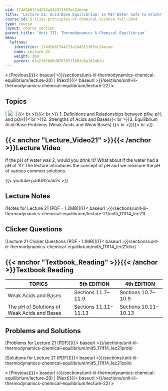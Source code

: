 ```yaml
---
uid: 1f4d2b01744213a244311f67ec24ecae
title: 'Lecture 21: Acid-Base Equilibrium: Is MIT Water Safe to Drink?'
course_id: 5-111sc-principles-of-chemical-science-fall-2014
type: course
layout: course_section
parent_title: 'Unit III: Thermodynamics & Chemical Equilibrium'
menu:
  leftnav:
    identifier: 1f4d2b01744213a244311f67ec24ecae
    name: Lecture 21
    weight: 260
    parent: d1e2f8f6d6d078397f7b8fc6a1024b2a
---
```


« [Previous]({{< baseurl >}}/sections/unit-iii-thermodynamics-chemical-equilibrium/lecture-20) | [Next]({{< baseurl >}}/sections/unit-iii-thermodynamics-chemical-equilibrium/lecture-22) »

Topics
------

| ![](https://open-learning-course-data-production.s3.amazonaws.com/5-111sc-principles-of-chemical-science-fall-2014/47b1c287f5b54b79376b22a21355a706_Lecture_21.jpg)  |  {{< br >}}{{< br >}} 1.  Definitions and Relationships between pKw, pH, and pOH{{< br >}}2.  Strengths of Acids and Bases{{< br >}}3.  Equilibrium Acid-Base Problems (Weak Acids and Weak Bases) {{< br >}}{{< br >}}  

{{< anchor "Lecture_Video21" >}}{{< /anchor >}}Lecture Video
------------------------------------------------------------

If the pH of water was 2, would you drink it? What about if the water had a pH of 11? The lecture introduces the concept of pH and we measure the pH of various common solutions.

{{< youtube pJdUR2uak2s >}}

Lecture Notes
-------------

[Notes for Lecture 21 (PDF - 1.2MB)]({{< baseurl >}}/sections/unit-iii-thermodynamics-chemical-equilibrium/lecture-21/mit5_111f14_lec21)

Clicker Questions
-----------------

[Lecture 21 Clicker Questions (PDF - 1.1MB)]({{< baseurl >}}/sections/unit-iii-thermodynamics-chemical-equilibrium/mit5_111f14_lec21clkr)

{{< anchor "Textbook_Reading" >}}{{< /anchor >}}Textbook Reading
----------------------------------------------------------------

| TOPICS | 5th EDITION | 4th EDITION |
| --- | --- | --- |
| Weak Acids and Bases | Sections 11.7–11.9 | Sections 10.7–10.9 |
| The pH of Solutions of Weak Acids and Bases | Sections 11.11–11.13 | Sections 10.11–10.13 

Problems and Solutions
----------------------

[Problems for Lecture 21 (PDF)]({{< baseurl >}}/sections/unit-iii-thermodynamics-chemical-equilibrium/mit5_111f14_lec21prob)

[Solutions for Lecture 21 (PDF)]({{< baseurl >}}/sections/unit-iii-thermodynamics-chemical-equilibrium/mit5_111f14_lec21soln)

« [Previous]({{< baseurl >}}/sections/unit-iii-thermodynamics-chemical-equilibrium/lecture-20) | [Next]({{< baseurl >}}/sections/unit-iii-thermodynamics-chemical-equilibrium/lecture-22) »